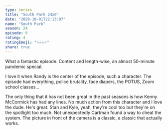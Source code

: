 ```yaml
---
type: series
title: "South Park 24x0"
date: "2020-10-01T22:13:07"
name: "South Park"
season: 24
episode: 0
rating: 4
ratingEmoji: "⭐️⭐️⭐️⭐️"
share: true
---
```


What a fantastic episode. Content and length-wise, an almost 50-minute pandemic special.

I love it when Randy is the center of the episode, such a character. The episode had everything, police brutality, face diapers, the POTUS, Zoom school classes...

The only thing that it has not been great in the past seasons is how Kenny McCormick has had any lines. No much action from this character and I love the dude. He's great. Stan and Kyle, yeah, they're cool too but they're on the spotlight too much. Not unexpectedly Cartman found a way to cheat the system. The picture in front of the camera is a classic, a classic that actually works.
